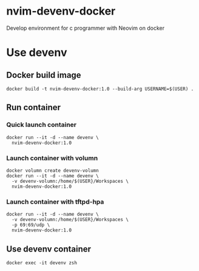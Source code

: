 # nvim-devenv-docker
Develop environment for c programmer with Neovim on docker

# Use devenv

## Docker build image

```
docker build -t nvim-devenv-docker:1.0 --build-arg USERNAME=$(USER) .
```

## Run container

### Quick launch container

```
docker run --it -d --name devenv \
  nvim-devenv-docker:1.0
```

### Launch container with volumn

```
docker volumn create devenv-volumn
docker run --it -d --name devenv \
  -v devenv-volumn:/home/$(USER}/Workspaces \
  nvim-devenv-docker:1.0
```

### Launch container with tftpd-hpa

```
docker run --it -d --name devenv \
  -v devenv-volumn:/home/$(USER}/Workspaces \
  -p 69:69/udp \
  nvim-devenv-docker:1.0
```

## Use devenv container

```
docker exec -it devenv zsh
```
